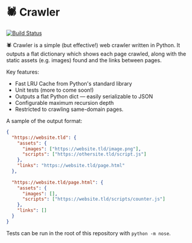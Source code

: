 # 🕷 Crawler

[![Build Status](https://travis-ci.org/bedekelly/crawler.svg?branch=master)](https://travis-ci.org/bedekelly/crawler)

🕷 Crawler is a simple (but effective!) web crawler written in Python. It 
outputs a flat dictionary which shows each page crawled, along with the 
static assets (e.g. images) found and the links between pages.

Key features:

* Fast LRU Cache from Python's standard library
* Unit tests (more to come soon!)
* Outputs a flat Python dict — easily serializable to JSON
* Configurable maximum recursion depth
* Restricted to crawling same-domain pages.



A sample of the output format:

```json
{
  "https://website.tld": {
    "assets": {
      "images": ["https://website.tld/image.png"],
      "scripts": ["https://othersite.tld/script.js"]
    },
    "links": "https://website.tld/page.html"
  },
  
  "https://website.tld/page.html": {
    "assets": {
      "images": [],
      "scripts": ["https://website.tld/scripts/counter.js"]
    },
    "links": []
  }
}
```

Tests can be run in the root of this repository with 
`python -m nose`.